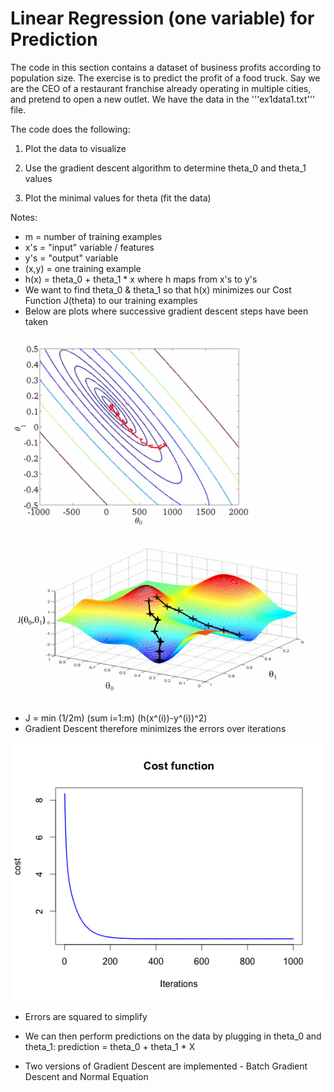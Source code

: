 Linear Regression (one variable) for Prediction
====================================================

The code in this section contains a dataset of business profits according to
population size. The exercise is to predict the profit of a food truck. Say
we are the CEO of a restaurant franchise already operating in multiple cities, and pretend to open a new outlet. We have the data in the '''ex1data1.txt''' file.

The code does the following:

1. Plot the data to visualize

2. Use the gradient descent algorithm to determine theta_0 and theta_1 values

3. Plot the minimal values for theta (fit the data)


Notes:
- m = number of training examples
- x's = "input" variable / features
- y's = "output" variable
- (x,y) = one training example
- h(x) = theta_0 + theta_1 * x where h maps from x's to y's
- We want to find theta_0 & theta_1 so that h(x) minimizes our Cost Function J(theta) to our training examples
- Below are plots where successive gradient descent steps have been taken

![alt text](imgs/Image1.png)

![alt text](imgs/grad.png)

- J = min (1/2m) (sum i=1:m) (h(x^(i))-y^(i))^2)
- Gradient Descent therefore minimizes the errors over iterations

![alt text](imgs/cost_function.png)


- Errors are squared to simplify

- We can then perform predictions on the data by plugging in theta_0 and theta_1: prediction = theta_0 + theta_1 * X
- Two versions of Gradient Descent are implemented - Batch Gradient Descent and Normal Equation



